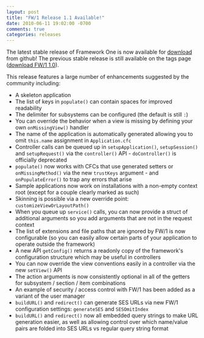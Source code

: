 ```yaml
---
layout: post
title: "FW/1 Release 1.1 Available!"
date: 2010-06-11 19:02:00 -0700
comments: true
categories: releases
---
```

The latest stable release of Framework One is now available for [download](https://github.com/framework-one/fw1/releases/tag/v1.1) from github! The previous stable release is still available on the tags page ([download FW/1 1.0](https://github.com/framework-one/fw1/releases/tag/v1.0)).<!-- more -->

This release features a large number of enhancements suggested by the community including:

* A skeleton application
* The list of keys in `populate()` can contain spaces for improved readability
* The delimiter for subsystems can be configured (the default is still `:`)
* You can override the behavior when a view is missing by defining your own `onMissingView()` handler
* The name of the application is automatically generated allowing you to omit `this.name` assignment in `Application.cfc`
* Controller calls can be queued up in `setupApplication()`, `setupSession()` and `setupRequest()` via the `controller()` API - `doController()` is officially deprecated
* `populate()` now works with CFCs that use generated setters or `onMissingMethod()` via the new `trustKeys` argument - and `onPopulateError()` to trap any errors that arise
* Sample applications now work on installations with a non-empty context root (except for a couple clearly marked as such)
* Skinning is possible via a new override point: `customizeViewOrLayoutPath()`
* When you queue up `service()` calls, you can now provide a struct of additional arguments so you add arguments that are not in the request context
* The list of extensions and file paths that are ignored by FW/1 is now configurable (so you can easily allow certain parts of your application to operate outside the framework)
* A new API `getConfig()` returns a readonly copy of the framework's configuration structure which may be useful in controllers
* You can now override the view conventions easily in a controller via the new `setView()` API
* The action arguments is now consistently optional in all of the getters for subsystem / section / item combinations
* An example of security / access control with FW/1 has been added as a variant of the user manager
* `buildURL()` and `redirect()` can generate SES URLs via new FW/1 configuration settings: `generateSES` and `SESOmitIndex`
* `buildURL()` and `redirect()` now all embedded query strings to make URL generation easier, as well as allowing control over which name/value pairs are folded into SES URLs vs regular query string format
 
